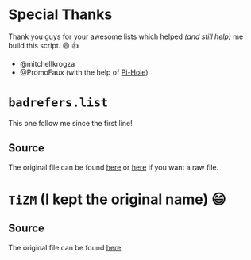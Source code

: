 # Special Thanks
Thank you guys for your awesome lists which helped _(and still help)_ me build this script. :smile: :+1:

* @mitchellkrogza
* @PromoFaux (with the help of [Pi-Hole](https://github.com/pi-hole))

# `badrefers.list`
This one follow me since the first line!
## Source
The original file can be found [here](https://github.com/mitchellkrogza/nginx-badbot-blocker/blob/master/VERSION_2/Pull_Requests/badreferers.list) or [here](https://raw.githubusercontent.com/mitchellkrogza/nginx-ultimate-bad-bot-blocker/master/Pull_Requests_Here_Please/badreferers.list) if you want a raw file.

# `TiZM` (I kept the original name) :smile:
## Source
The original file can be found [here](http://sprunge.us/TiZM).
